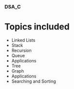 ### DSA_C

# Topics included

- Linked Lists
- Stack
- Recursion
- Queue
- Applications
- Tree
- Graph
- Applications
- Searching and Sorting
